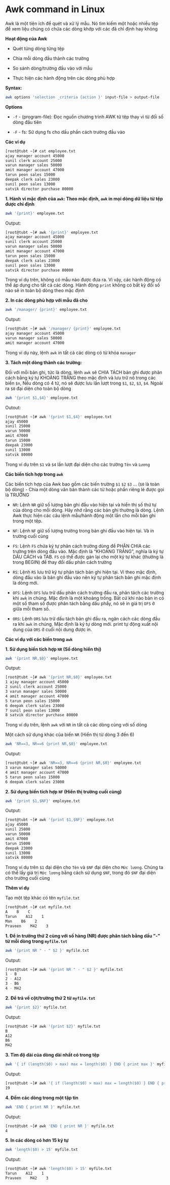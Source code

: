 # Awk command in Linux

Awk là một tiện ích để quét và xử lý mẫu. Nó tìm kiếm một hoặc nhiều tệp để xem liệu chúng có chứa các dòng khớp với các đã chỉ định hay không

**Hoạt động của Awk**

- Quét từng dòng từng tệp

- Chia mỗi dòng đầu thành các trường

- So sánh dòng/trường đầu vào với mẫu

- Thực hiện các hành động trên các dòng phù hợp

**Syntax:**

```sh
awk options 'selection _criteria {action }' input-file > output-file
```

**Options**

- `-f` - (program-file): Đọc nguồn chương trình AWK từ tệp thay vì từ đối số dòng đầu tiên

- `-F` - fs: Sử dụng fs cho dấu phần cách trường đầu vào

**Các ví dụ**

```sh
[root@tubt ~]# cat employee.txt 
ajay manager account 45000
sunil clerk account 25000
varun manager sales 50000
amit manager account 47000
tarun peon sales 15000
deepak clerk sales 23000
sunil peon sales 13000
satvik director purchase 80000
```

**1. Hành vi mặc định của `awk`: Theo mặc định, `awk` in mọi dòng dữ liệu từ tệp được chỉ định**

```sh
awk '{print}' employee.txt
```

Output: 

```sh
[root@tubt ~]# awk '{print}' employee.txt
ajay manager account 45000
sunil clerk account 25000
varun manager sales 50000
amit manager account 47000
tarun peon sales 15000
deepak clerk sales 23000
sunil peon sales 13000
satvik director purchase 80000 
```

Trong ví dụ trên, không có mẫu nào được đưa ra. Vì vậy, các hành động có thể áp dụng cho tất cả các dòng. Hành động `print` không có bất kỳ đối số nào sẽ in toàn bộ dòng theo mặc định

**2. In các dòng phù hợp với mẫu đã cho**

```sh
awk '/manager/ {print}' employee.txt 
```

Output:

```sh
[root@tubt ~]# awk '/manager/ {print}' employee.txt 
ajay manager account 45000
varun manager sales 50000
amit manager account 47000
```

Trong ví dụ này, lệnh `awk` in tất cả các dòng có từ khóa `manager`

**3. Tách một dòng thành các trường:**

Đối với mỗi bản ghi, tức là dòng, lệnh `awk` sẽ CHIA TÁCH bản ghi được phân cách bằng ký tự KHOẢNG TRẮNG theo mặc định và lưu trữ nó trong các biến `$n`, Nếu dòng có 4 từ, nó sẽ được lưu lần lượt trong `$1`, `$2`, `$3`, `$4`. Ngoài ra `$0` đại diện cho toàn bộ dòng 

```sh
awk '{print $1,$4}' employee.txt 
```

Outout:

```sh
[root@tubt ~]# awk '{print $1,$4}' employee.txt 
ajay 45000
sunil 25000
varun 50000
amit 47000
tarun 15000
deepak 23000
sunil 13000
satvik 80000
```

Trong ví dụ trên `$1` và `$4` lần lượt đại diện cho các trường `Tên` và `Lương`

**Các biến tích hợp trong `awk`**

Các biến tích hợp của Awk bao gồm các biến trường `$1` `$2` `$3` ... (`$0` là toàn bộ dòng) - Chia một dòng văn bản thành các từ hoặc phần riêng lẻ được gọi là TRƯỜNG

- `NR`: Lệnh `NR` giữ số lượng bản ghi đầu vào hiện tại và hiển thị số thứ tự của dòng cho mỗi dòng. Hãy nhớ rằng các bản ghi thường là dòng. Lệnh Awk thực hiện các câu lệnh mẫu/hành động một lần cho mỗi bản ghi trong một tệp.

- `NF`: Lệnh `NF` giữ số lượng trường trong bản ghi đầu vào hiện tại. Và in trường cuối cùng

- `FS`: Lệnh `FS` chứa ký tự phân cách trường dùng để PHÂN CHIA các trường trên dòng đầu vào. Mặc định là “KHOẢNG TRẮNG”, nghĩa là ký tự DẤU CÁCH và TAB. `FS` có thể được gán lại cho một ký tự khác (thường là trong BEGIN) để thay đổi dấu phân cách trường

- `RS`: Lệnh `RS` lưu trữ ký tự phân tách bản ghi hiện tại. Vì theo mặc định, dòng đầu vào là bản ghi đầu vào nên ký tự phân tách bản ghi mặc định là dòng mới.

- `OFS`: Lệnh `OFS` lưu trữ dấu phân cách trường đầu ra, phân tách các trường khi `awk` in chúng. Mặc định là một khoảng trống. Bất cứ khi nào bản in có một số tham số được phân tách bằng dấu phẩy, nó sẽ in giá trị `OFS` ở giữa mỗi tham số.

- `ORS`: Lệnh `ORS` lưu trữ dấu tách bản ghi đầu ra, ngăn cách các dòng đầu ra khi `awk` in chúng. Mặc định là ký tự dòng mới. print tự động xuất nội dung của `ORS` ở cuối nội dung được in.

**Các ví dụ với các biến trong `awk`**

**1. Sử dụng biến tích hợp `NR` (Số dòng hiển thị)**

```sh
awk '{print NR,$0}' employee.txt 
```

Output:

```sh
[root@tubt ~]# awk '{print NR,$0}' employee.txt 
1 ajay manager account 45000
2 sunil clerk account 25000
3 varun manager sales 50000
4 amit manager account 47000
5 tarun peon sales 15000
6 deepak clerk sales 23000
7 sunil peon sales 13000
8 satvik director purchase 80000 
```

Trong ví dụ trên, lệnh `awk` với `NR` in tất cả các dòng cùng với số dòng

Một cách sử dụng khác của biến `NR` (Hiển thị từ dòng 3 đến 6)

```sh
awk 'NR==3, NR==6 {print NR,$0}' employee.txt 
```

Output:

```sh
[root@tubt ~]# awk 'NR==3, NR==6 {print NR,$0}' employee.txt 
3 varun manager sales 50000
4 amit manager account 47000
5 tarun peon sales 15000
6 deepak clerk sales 23000
```

**2. Sử dụng biến tích hợp `NF` (Hiển thị trường cuối cùng)**

```sh
awk '{print $1,$NF}' employee.txt
```

Output:

```sh
[root@tubt ~]# awk '{print $1,$NF}' employee.txt
ajay 45000
sunil 25000
varun 50000
amit 47000
tarun 15000
deepak 23000
sunil 13000
satvik 80000
```

Trong ví dụ trên `$1` đại diện cho `Tên` và `$NF` đại diện cho `Mức lương`. Chúng ta có thể lấy giá trị `Mức lương` bằng cách sử dụng `$NF`, trong đó `$NF` đại diện cho trường cuối cùng

**Thêm ví dụ**

Tạo một tệp khác có tên `myfile.txt`

```sh
[root@tubt ~]# cat myfile.txt 
A    B    C
Tarun    A12    1
Man    B6    2
Praveen    M42    3
```

**1. Để in trường thứ 2 cùng với số hàng (NR) được phân tách bằng dấu "-" từ mỗi dòng trong `myfile.txt`**

```sh
awk '{print NR " - " $2 }' myfile.txt
```

Output:

```sh
[root@tubt ~]# awk '{print NR " - " $2 }' myfile.txt
1 - B
2 - A12
3 - B6
4 - M42
```

**2. Để trả về cột/trường thứ 2 từ `myfile.txt`**

```sh
awk '{print $2}' myfile.txt
```

Output:

```sh
[root@tubt ~]# awk '{print $2}' myfile.txt
B
A12
B6
M42
```

**3. Tìm độ dài của dòng dài nhất có trong tệp**

```sh
awk '{ if (length($0) > max) max = length($0) } END { print max }' myfile.txt
```

Output:

```sh
[root@tubt ~]# awk '{ if (length($0) > max) max = length($0) } END { print max }' myfile.txt
19
```

**4. Đếm các dòng trong một tập tin**

```sh
awk 'END { print NR }' myfile.txt
```

Output:

```sh
[root@tubt ~]# awk 'END { print NR }' myfile.txt
4
```

**5. In các dòng có hơn 15 ký tự**

```sh
awk 'length($0) > 15' myfile.txt
```

Output:

```sh
[root@tubt ~]# awk 'length($0) > 15' myfile.txt
Tarun    A12    1
Praveen    M42    3
```